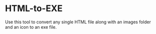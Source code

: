 # HTML-to-EXE
Use this tool to convert any single HTML file along with an images folder and an icon to an exe file.
